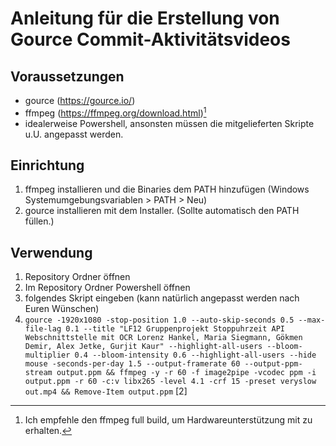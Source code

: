 # Anleitung für die Erstellung von Gource Commit-Aktivitätsvideos

## Voraussetzungen
- gource (https://gource.io/)
- ffmpeg (https://ffmpeg.org/download.html)[^1]
- idealerweise Powershell, ansonsten müssen die mitgelieferten Skripte u.U. angepasst werden.

## Einrichtung
1. ffmpeg installieren und die Binaries dem PATH hinzufügen (Windows Systemumgebungsvariablen > PATH > Neu)
2. gource installieren mit dem Installer. (Sollte automatisch den PATH füllen.)

## Verwendung
1. Repository Ordner öffnen
2. Im Repository Ordner Powershell öffnen
3. folgendes Skript eingeben (kann natürlich angepasst werden nach Euren Wünschen)
4. ```gource -1920x1080 -stop-position 1.0 --auto-skip-seconds 0.5 --max-file-lag 0.1 --title "LF12 Gruppenprojekt Stoppuhrzeit API Webschnittstelle mit OCR Lorenz Hankel, Maria Siegmann, Gökmen Demir, Alex Jetke, Gurjit Kaur" --highlight-all-users --bloom-multiplier 0.4 --bloom-intensity 0.6 --highlight-all-users --hide mouse -seconds-per-day 1.5 --output-framerate 60 --output-ppm-stream output.ppm && ffmpeg -y -r 60 -f image2pipe -vcodec ppm -i output.ppm -r 60 -c:v libx265 -level 4.1 -crf 15 -preset veryslow out.mp4 && Remove-Item output.ppm``` [2]

[^1]: Ich empfehle den ffmpeg full build, um Hardwareunterstützung mit zu erhalten.

[^2]: Achtung, in dem Prozess wird eine relativ große `output.ppm` Datei erstellt und am Ende wieder gelöscht. Diese kann aufwärts von 9 GB gross werden.